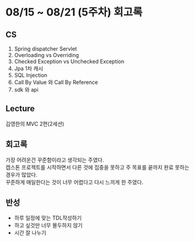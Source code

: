 # 08/15 ~ 08/21 (5주차) 회고록
## CS
1. Spring dispatcher Servlet
2. Overloading vs Overriding
3. Checked Exception vs Unchecked Exception
4. Jpa 1차 캐시
5. SQL Injection
6. Call By Value 와 Call By Reference
7. sdk 와 api

## Lecture
김영한의 MVC 2편(2세션)

## 회고록
가장 어려운건 꾸준함이라고 생각되는 주였다.   
캡스톤 프로젝트를 시작하면서 다른 것에 집중을 못하고 주 목표를 끝까지 완료 못하는 경우가 많았다.   
꾸준하게 매일한다는 것이 너무 어렵다고 다시 느끼게 한 주였다.


## 반성
- 하루 일정에 맞는 TDL작성하기
- 하고 싶것만 너무 몰두하지 않기
- 시간 잘 나누기